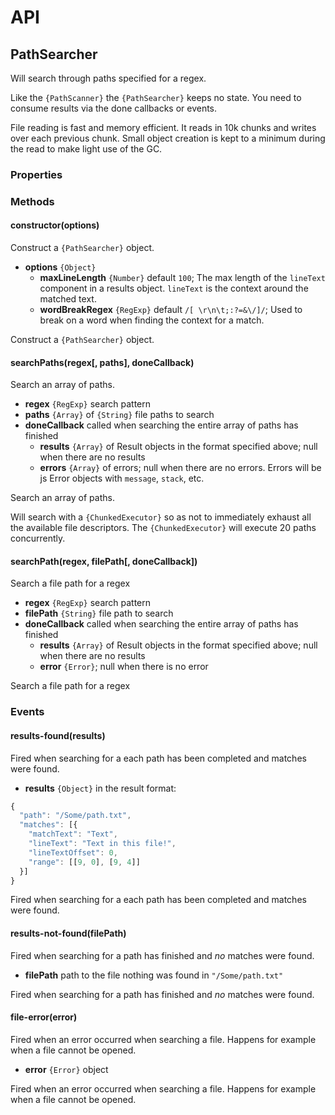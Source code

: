 # API

## PathSearcher
Will search through paths specified for a regex.

Like the `{PathScanner}` the `{PathSearcher}` keeps no state. You need to consume
results via the done callbacks or events.

File reading is fast and memory efficient. It reads in 10k chunks and writes
over each previous chunk. Small object creation is kept to a minimum during
the read to make light use of the GC.

### Properties


### Methods

#### constructor(options)

Construct a `{PathSearcher}` object.

* **options** `{Object}`
  * **maxLineLength** `{Number}` default `100`; The max length of the `lineText`  component in a results object. `lineText` is the context around the matched text.
  * **wordBreakRegex** `{RegExp}` default `/[ \r\n\t;:?=&\/]/`;  Used to break on a word when finding the context for a match.

Construct a `{PathSearcher}` object.

#### searchPaths(regex[, paths], doneCallback)

Search an array of paths.

* **regex** `{RegExp}` search pattern
* **paths** `{Array}` of `{String}` file paths to search
* **doneCallback** called when searching the entire array of paths has finished
  * **results** `{Array}` of Result objects in the format specified above;  null when there are no results
  * **errors** `{Array}` of errors; null when there are no errors. Errors will  be js Error objects with `message`, `stack`, etc.

Search an array of paths.

Will search with a `{ChunkedExecutor}` so as not to immediately exhaust all
the available file descriptors. The `{ChunkedExecutor}` will execute 20 paths
concurrently.

#### searchPath(regex, filePath[, doneCallback])

Search a file path for a regex

* **regex** `{RegExp}` search pattern
* **filePath** `{String}` file path to search
* **doneCallback** called when searching the entire array of paths has finished
  * **results** `{Array}` of Result objects in the format specified above;  null when there are no results
  * **error** `{Error}`; null when there is no error

Search a file path for a regex


### Events

#### results-found(results)

Fired when searching for a each path has been completed and matches were found.

* **results** `{Object}` in the result format:
```js
{
  "path": "/Some/path.txt",
  "matches": [{
    "matchText": "Text",
    "lineText": "Text in this file!",
    "lineTextOffset": 0,
    "range": [[9, 0], [9, 4]]
  }]
}
```

Fired when searching for a each path has been completed and matches were found.

#### results-not-found(filePath)

Fired when searching for a path has finished and _no_ matches were found.

* **filePath** path to the file nothing was found in `"/Some/path.txt"`

Fired when searching for a path has finished and _no_ matches were found.

#### file-error(error)

Fired when an error occurred when searching a file. Happens for example when a file cannot be opened.

* **error** `{Error}` object

Fired when an error occurred when searching a file. Happens for example when a file cannot be opened.
